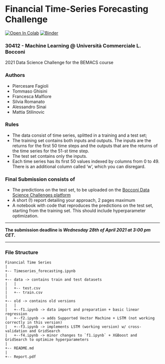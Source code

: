 # Financial Time-Series Forecasting Challenge
[![Open In Colab](https://colab.research.google.com/assets/colab-badge.svg)](https://colab.research.google.com/github/tommasoghisini/FinancialTimeSeriesForecasting/blob/04565b97afe729c515df277316683ab423bafe70/TimeSeries_Forecasting.ipynb)
[![Binder](https://mybinder.org/badge_logo.svg)](https://mybinder.org/v2/gh/tommasoghisini/FinancialTimeSeriesForecasting/main?filepath=TimeSeries_Forecasting.ipynb)

### **30412 - Machine Learning @ Università Commerciale L. Bocconi**

2021 Data Science Challenge for the BEMACS course

### Authors
- Piercesare Fagioli
- Tommaso Ghisini
- Francesca Malfiore
- Silvia Romanato
- Alessandro Sinai
- Mattia Stilinovic


### Rules
- The data consist of time series, splitted in a training and a test set;
- The training set contains both inputs and outputs. The inputs are the returns for the first 50 time steps and the outputs that are the returns of the time series for the 51-st time step.
- The test set contains only the inputs.
- Each time series has its first 50 values indexed by columns from 0 to 49. There is an additional column called ‘w’, which you can disregard.

### Final Submission consists of
- The predictions on the test set, to be uploaded on the [Bocconi Data Science Challenges platform](http://data-science-challenges.unibocconi.it)
- A short (!) report detailing your approach, 2 pages maximum
- A notebook with code that reproduces the predictions on the
test set, starting from the training set. This should include hyperparameter optimization.

-----
**The submission deadline is _Wednesday 28th of April 2021 at 3:00 pm CET_.**

-----

### File Structure
```
Financial Time Series
|
+-- Timeseries_forecasting.ipynb
|
+-- data -> contains train and test datasets
|   |
|   +-- test.csv
|   +-- train.csv 
|
+-- old -> contains old versions
|   |
|   +--f1.ipynb -> data import and preparation + basic linear regression
|   +--f2.ipynb -> adds Supported Vector Machine + LSTM (not working correctly in this version)
|   +--f3.ipynb -> implements LSTM (working version) w/ cross-validation and GridSearch
|   +--f4.ipynb -> minor changes to `f1.ipynb` + XGBoost and GridSearch to optimize hyperparameters
|
+-- README.md
|
+-- Report.pdf

```
